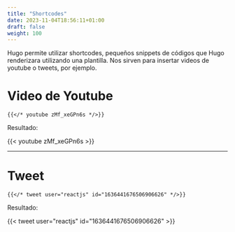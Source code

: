 ```yaml
---
title: "Shortcodes"
date: 2023-11-04T18:56:11+01:00
draft: false
weight: 100
---
```


Hugo permite utilizar shortcodes, pequeños snippets de códigos que Hugo renderizara utilizando una plantilla. Nos sirven para insertar videos de youtube o tweets, por ejemplo.

# Video de Youtube

```
{{</* youtube zMf_xeGPn6s */>}}
```

Resultado:

{{< youtube zMf_xeGPn6s >}}

---

# Tweet

```
{{</* tweet user="reactjs" id="1636441676506906626" */>}}
```

Resultado:

{{< tweet user="reactjs" id="1636441676506906626" >}}
